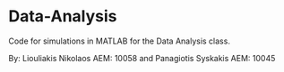 # Data-Analysis

Code for simulations in MATLAB for the Data Analysis class.

By: Liouliakis Nikolaos AEM: 10058 and Panagiotis Syskakis AEM: 10045
